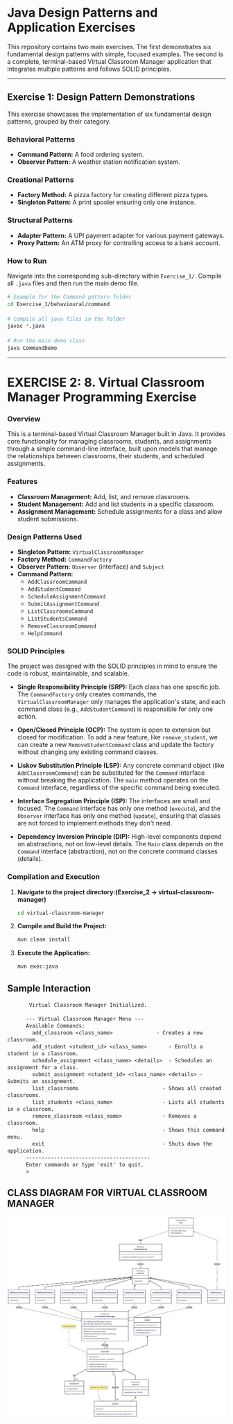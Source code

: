 # Java Design Patterns and Application Exercises

This repository contains two main exercises. The first demonstrates six fundamental design patterns with simple, focused examples. The second is a complete, terminal-based Virtual Classroom Manager application that integrates multiple patterns and follows SOLID principles.

---

  ## Exercise 1: Design Pattern Demonstrations

  This exercise showcases the implementation of six fundamental design patterns, grouped by their category.

  ### Behavioral Patterns
  * **Command Pattern:** A food ordering system.
  *  **Observer Pattern:** A weather station notification system.

  ### Creational Patterns
  * **Factory Method:** A pizza factory for creating different pizza types.
  * **Singleton Pattern:** A print spooler ensuring only one instance.

  ### Structural Patterns
  * **Adapter Pattern:** A UPI payment adapter for various payment gateways.
  * **Proxy Pattern:** An ATM proxy for controlling access to a bank account.

  ### How to Run
  Navigate into the corresponding sub-directory within `Exercise_1/`. Compile all `.java` files and then run the main demo file.

  ```bash
  # Example for the Command pattern folder
  cd Exercise_1/behavioural/command

  # Compile all java files in the folder
  javac *.java

  # Run the main demo class
  java CommandDemo
  ```

---

# EXERCISE 2: 8. Virtual Classroom Manager Programming Exercise 

### Overview
This is a terminal-based Virtual Classroom Manager built in Java. It provides core functionality for managing classrooms, students, and assignments through a simple command-line interface, built upon models that manage the relationships between classrooms, their students, and scheduled assignments.

### Features

* **Classroom Management:** Add, list, and remove classrooms.
* **Student Management:** Add and list students in a specific classroom.
* **Assignment Management:** Schedule assignments for a class and allow student submissions.

### Design Patterns Used
* **Singleton Pattern:** `VirtualClassroomManager`
* **Factory Method:** `CommandFactory`
* **Observer Pattern:** `Observer` (interface) and `Subject`
* **Command Pattern:**
    * `AddClassroomCommand`
    * `AddStudentCommand`
    * `ScheduleAssignmentCommand`
    * `SubmitAssignmentCommand`
    * `ListClassroomsCommand`
    * `ListStudentsCommand`
    * `RemoveClassroomCommand`
    * `HelpCommand`

### SOLID Principles

The project was designed with the SOLID principles in mind to ensure the code is robust, maintainable, and scalable.

* **Single Responsibility Principle (SRP):** Each class has one specific job. The `CommandFactory` only creates commands, the `VirtualClassroomManager` only manages the application's state, and each command class (e.g., `AddStudentCommand`) is responsible for only one action.

* **Open/Closed Principle (OCP):** The system is open to extension but closed for modification. To add a new feature, like `remove_student`, we can create a new `RemoveStudentCommand` class and update the factory without changing any existing command classes.

* **Liskov Substitution Principle (LSP):** Any concrete command object (like `AddClassroomCommand`) can be substituted for the `Command` interface without breaking the application. The `main` method operates on the `Command` interface, regardless of the specific command being executed.

* **Interface Segregation Principle (ISP):** The interfaces are small and focused. The `Command` interface has only one method (`execute`), and the `Observer` interface has only one method (`update`), ensuring that classes are not forced to implement methods they don't need.

* **Dependency Inversion Principle (DIP):** High-level components depend on abstractions, not on low-level details. The `Main` class depends on the `Command` interface (abstraction), not on the concrete command classes (details).

### Compilation and Execution
1. **Navigate to the project directory:(Exercise_2 -> virtual-classroom-manager)**
    ```bash
    cd virtual-classroom-manager
    ```

3.  **Compile and Build the Project:**
    ```bash
    mvn clean install
    ```

4.  **Execute the Application:**
    ```bash
    mvn exec:java
    ```
    
## Sample Interaction
           Virtual Classroom Manager Initialized.

          --- Virtual Classroom Manager Menu ---
          Available Commands:
            add_classroom <class_name>              - Creates a new classroom.
            add_student <student_id> <class_name>       - Enrolls a student in a classroom.
            schedule_assignment <class_name> <details>  - Schedules an assignment for a class.
            submit_assignment <student_id> <class_name> <details> - Submits an assignment.
            list_classrooms                           - Shows all created classrooms.
            list_students <class_name>                - Lists all students in a classroom.
            remove_classroom <class_name>             - Removes a classroom.
            help                                      - Shows this command menu.
            exit                                      - Shuts down the application.
          ----------------------------------------
          Enter commands or type 'exit' to quit.
          >

## CLASS DIAGRAM FOR VIRTUAL CLASSROOM MANAGER
![Class Diagram](class_diagram.png) 
